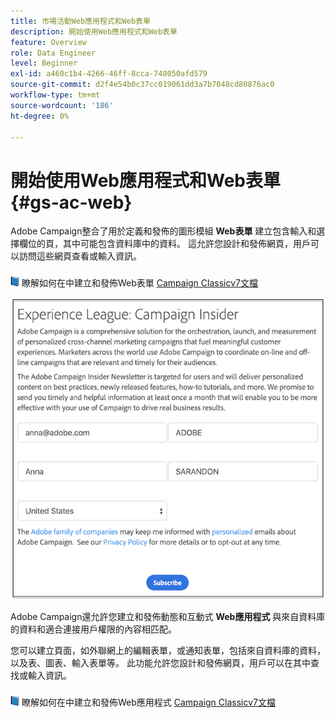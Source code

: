 ```yaml
---
title: 市場活動Web應用程式和Web表單
description: 開始使用Web應用程式和Web表單
feature: Overview
role: Data Engineer
level: Beginner
exl-id: a460c1b4-4266-46ff-8cca-748050afd579
source-git-commit: d2f4e54b0c37cc019061dd3a7b7048cd80876ac0
workflow-type: tm+mt
source-wordcount: '186'
ht-degree: 0%

---
```


# 開始使用Web應用程式和Web表單{#gs-ac-web}

Adobe Campaign整合了用於定義和發佈的圖形模組 **Web表單** 建立包含輸入和選擇欄位的頁，其中可能包含資料庫中的資料。 這允許您設計和發佈網頁，用戶可以訪問這些網頁查看或輸入資訊。

![](../assets/do-not-localize/book.png) 瞭解如何在中建立和發佈Web表單 [Campaign Classicv7文檔](https://experienceleague.adobe.com/docs/campaign-classic/using/designing-content/web-forms/about-web-forms.html?lang=en#designing-content)

![](assets/sample.png)

Adobe Campaign還允許您建立和發佈動態和互動式 **Web應用程式** 與來自資料庫的資料和適合連接用戶權限的內容相匹配。

您可以建立頁面，如外聯網上的編輯表單，或通知表單，包括來自資料庫的資料，以及表、圖表、輸入表單等。 此功能允許您設計和發佈網頁，用戶可以在其中查找或輸入資訊。

![](../assets/do-not-localize/book.png) 瞭解如何在中建立和發佈Web應用程式 [Campaign Classicv7文檔](https://experienceleague.adobe.com/docs/campaign-classic/using/designing-content/web-applications/about-web-applications.html?lang=en#designing-content)
